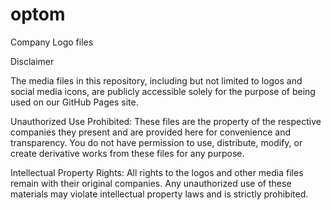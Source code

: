 # optom
Company Logo files

Disclaimer

The media files in this repository, including but not limited to logos and social media icons, are publicly accessible solely for the purpose of being used on our GitHub Pages site.

Unauthorized Use Prohibited: These files are the property of the respective companies they present and are provided here for convenience and transparency. You do not have permission to use, distribute, modify, or create derivative works from these files for any purpose.

Intellectual Property Rights: All rights to the logos and other media files remain with their original companies. Any unauthorized use of these materials may violate intellectual property laws and is strictly prohibited.
